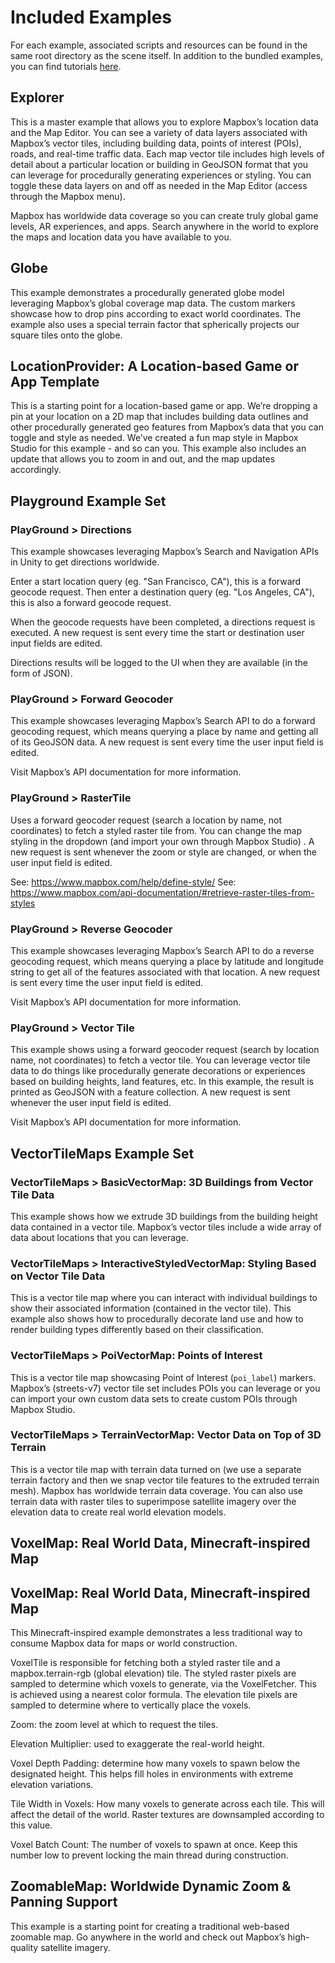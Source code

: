 # Included Examples

For each example, associated scripts and resources can be found in the same root directory as the scene itself. In addition to the bundled examples, you can find tutorials [here](https://www.mapbox.com/unity-sdk/tutorials/).



## Explorer 

This is a master example that allows you to explore Mapbox’s location data and the Map Editor. You can see a variety of data layers associated with Mapbox’s vector tiles, including building data, points of interest (POIs), roads, and real-time traffic data. Each map vector tile includes high levels of detail about a particular location or building in GeoJSON format that you can leverage for procedurally generating experiences or styling. You can toggle these data layers on and off as needed in the Map Editor (access through the Mapbox menu). 

Mapbox has worldwide data coverage so you can create truly global game levels, AR experiences, and apps. Search anywhere in the world to explore the maps and location data you have available to you. 



## Globe

This example demonstrates a procedurally generated globe model leveraging Mapbox’s global coverage map data. The custom markers showcase how to drop pins according to exact world coordinates. The example also uses a special terrain factor that spherically projects our square tiles onto the globe. 



## LocationProvider: A Location-based Game or App Template

This is a starting point for a location-based game or app. We’re dropping a pin at your location on a 2D map that includes building data outlines and other procedurally generated geo features from Mapbox’s data that you can toggle and style as needed. We’ve created a fun map style in Mapbox Studio for this example - and so can you. This example also includes an update that allows you to zoom in and out, and the map updates accordingly. 



## Playground Example Set

### PlayGround > Directions
This example showcases leveraging Mapbox’s Search and Navigation APIs in Unity to get directions worldwide.

Enter a start location query (eg. "San Francisco, CA"), this is a forward geocode request. Then enter a destination query (eg. "Los Angeles, CA"), this is also a forward geocode request.

When the geocode requests have been completed, a directions request is executed. A new request is sent every time the start or destination user input fields are edited.

Directions results will be logged to the UI when they are available (in the form of JSON).



### PlayGround > Forward Geocoder

This example showcases leveraging Mapbox’s Search API to do a forward geocoding request, which means querying a place by name and getting all of its GeoJSON data. A new request is sent every time the user input field is edited.

Visit Mapbox’s API documentation for more information.



### PlayGround > RasterTile

Uses a forward geocoder request (search a location by name, not coordinates) to fetch a styled raster tile from. You can change the map styling in the dropdown (and import your own through Mapbox Studio) . A new request is sent whenever the zoom or style are changed, or when the user input field is edited.

See: https://www.mapbox.com/help/define-style/
See: https://www.mapbox.com/api-documentation/#retrieve-raster-tiles-from-styles



### PlayGround > Reverse Geocoder

This example showcases leveraging Mapbox’s Search API to do a reverse geocoding request, which means querying a place by latitude and longitude string to get all of the features associated with that location. A new request is sent every time the user input field is edited.

Visit Mapbox’s API documentation for more information.



### PlayGround > Vector Tile

This example shows using a forward geocoder request (search by location name, not coordinates) to fetch a vector tile. You can leverage vector tile data to do things like procedurally generate decorations or experiences based on building heights, land features, etc. In this example, the result is printed as GeoJSON with a feature collection. A new request is sent whenever the user input field is edited.

Visit Mapbox’s API documentation for more information.



## VectorTileMaps Example Set

### VectorTileMaps > BasicVectorMap: 3D Buildings from Vector Tile Data
This example shows how we extrude 3D buildings from the building height data contained in a vector tile. Mapbox’s vector tiles include a wide array of data about locations that you can leverage. 



### VectorTileMaps > InteractiveStyledVectorMap: Styling Based on Vector Tile Data

This is a vector tile map where you can interact with individual buildings to show their associated information (contained in the vector tile). This example also shows how to procedurally decorate land use and how to render building types differently based on their classification. 



### VectorTileMaps > PoiVectorMap: Points of Interest

This is a vector tile map showcasing Point of Interest (`poi_label`) markers. Mapbox’s (streets-v7) vector tile set includes POIs you can leverage or you can import your own custom data sets to create custom POIs through Mapbox Studio. 



### VectorTileMaps > TerrainVectorMap: Vector Data on Top of 3D Terrain

This is a vector tile map with terrain data turned on (we use a separate terrain factory and then we snap vector tile features to the extruded terrain mesh). Mapbox has worldwide terrain data coverage. You can also use terrain data with raster tiles to superimpose satellite imagery over the elevation data to create real world elevation models. 



## VoxelMap: Real World Data, Minecraft-inspired Map

## VoxelMap: Real World Data, Minecraft-inspired Map
This Minecraft-inspired example demonstrates a less traditional way to consume Mapbox data for maps or world construction.

VoxelTile is responsible for fetching both a styled raster tile and a mapbox.terrain-rgb (global elevation) tile. The styled raster pixels are sampled to determine which voxels to generate, via the VoxelFetcher. This is achieved using a nearest color formula. The elevation tile pixels are sampled to determine where to vertically place the voxels.

Zoom: the zoom level at which to request the tiles.

Elevation Multiplier: used to exaggerate the real-world height.

Voxel Depth Padding: determine how many voxels to spawn below the designated height. This helps fill holes in environments with extreme elevation variations.

Tile Width in Voxels: How many voxels to generate across each tile. This will affect the detail of the world. Raster textures are downsampled according to this value.

Voxel Batch Count: The number of voxels to spawn at once. Keep this number low to prevent locking the main thread during construction.



## ZoomableMap: Worldwide Dynamic Zoom & Panning Support

This example is a starting point for creating a traditional web-based zoomable map. Go anywhere in the world and check out Mapbox’s high-quality satellite imagery. 


